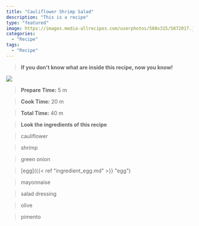 ```yaml
---
title: "Cauliflower Shrimp Salad"
description: "This is a recipe"
type: "featured"
image: https://images.media-allrecipes.com/userphotos/560x315/5872017.jpg
categories: 
  - "Recipe"
tags: 
  - "Recipe"
---
```



>**If you don't know what are inside this recipe, now you know!**

![](../images/Recipes-Banner.jpg)
> **Prepare Time:** 5 m


> **Cook Time:** 20 m


> **Total Time:** 40 m

> **Look the ingredients of this recipe**

> cauliflower

> shrimp

> green onion

> [egg]({{< ref "ingredient_egg.md" >}} "egg")

> mayonnaise

> salad dressing

> olive

> pimento

